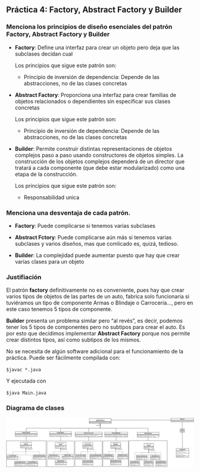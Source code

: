 ## Práctica 4: Factory, Abstract Factory y Builder
### Menciona los principios de diseño esenciales del patrón Factory, Abstract Factory y Builder

+ __Factory__: Define una interfaz para crear un objeto pero deja que las subclases decidan cual

  Los principios que sigue este patrón son:
   - Principio de inversión de dependencia: Depende de las abstracciones, no de las clases concretas

+ __Abstract Factory__:  Proporciona una interfaz para crear familias de objetos relacionados o dependientes sin especificar sus clases concretas

  Los principios que sigue este patrón son:
   - Principio de inversión de dependencia: Depende de las abstracciones, no de las clases concretas

+ __Builder__: Permite construir distintas representaciones de objetos complejos paso a paso usando constructores de objetos simples. La construcción de los objetos complejos dependerá de un director que tratará a cada componente (que debe estar modularizado) como una etapa de la construcción.

  Los principios que sigue este patrón son:
   - Responsabilidad unica

 
### Menciona una desventaja de cada patrón.

- __Factory__: Puede complicarse si tenemos varias subclases

- __Abstract Fctory__: Puede complicarse aún más si tenemos varias subclases y varios diseños, mas que comlicado es, quizá, tedioso.

- __Builder__: La complejidad puede aumentar puesto que hay que crear varias clases para un objeto


### Justifiación
El patrón __factory__ definitivamente no es conveniente, pues hay que crear varios tipos de objetos de las partes de un auto, fabrica solo funcionaria si
tuviéramos un tipo de componente Armas o Blindaje o Carrocería..., pero en este caso tenemos 5 tipos de componente.

__Builder__ presenta un problema similar pero “al revés”, es decir, podemos tener los 5 tipos de componentes pero no subtipos para crear el auto.
Es por esto que decidimos implementar __Abstract Factory__ porque nos permite crear distintos tipos, así como subtipos de los mismos.

No se necesita de algún software adicional para el funcionamiento de la práctica. Puede ser fácilmente compilada con:

`$javac *.java`

Y ejecutada con

`$java Main.java`

### Diagrama de clases

![](diagrama.png)
